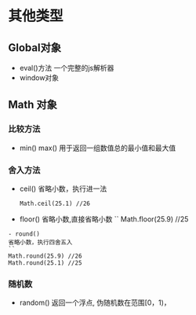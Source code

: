 # 其他类型
## Global对象
- eval()方法
一个完整的js解析器
- window对象
## Math 对象
### 比较方法
- min() max()
用于返回一组数值总的最小值和最大值
### 舍入方法
- ceil()
省略小数，执行进一法
    ```
    Math.ceil(25.1) //26
    ```
- floor()
省略小数,直接省略小数
``
Math.floor(25.9) //25
```
- round()
省略小数，执行四舍五入
``
Math.round(25.9) //26
Math.round(25.1) //25
```
### 随机数
- random()
返回一个浮点, 伪随机数在范围[0，1)，
